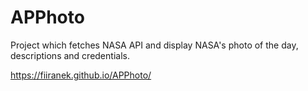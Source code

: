 # APPhoto
Project which fetches NASA API and display NASA's photo of the day, descriptions and credentials. 

https://fiiranek.github.io/APPhoto/
